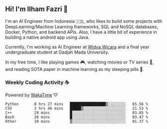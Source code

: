 ## Hi! I'm Ilham Fazri 👋

I'm an AI Engineer from Indonesia 🇮🇩, who likes to build some projects with DeepLearning/Machine Learning frameworks, SQL and NoSQL databases, Docker, Python, and backend APIs. Also, I have a little bit of experience in building a native android app using Java.

Currently, I'm working as AI Engineer at [Widya Wicara](https://widyawicara.com) and a final year undergraduate student at Gadjah Mada University. 

In my free time, I like playing games 🎮, watching movies or TV series 🍿, and reading SOTA paper in machine learning as my sleeping pills 💊. 

### Weekly Coding Activity ☕
Powered by [WakaTime](https://wakatime.com/) ♡
<!--START_SECTION:waka-->

```text
Python       8 hrs 27 mins   ████████████████▒░░░░░░░░   65.56 %
CSV          2 hrs 46 mins   █████▒░░░░░░░░░░░░░░░░░░░   21.53 %
C++          29 mins         █░░░░░░░░░░░░░░░░░░░░░░░░   03.85 %
Bash         26 mins         █░░░░░░░░░░░░░░░░░░░░░░░░   03.47 %
Other        10 mins         ▒░░░░░░░░░░░░░░░░░░░░░░░░   01.37 %
```

<!--END_SECTION:waka-->
